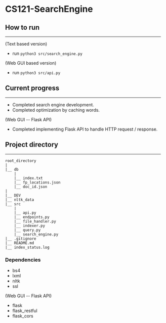 # CS121-SearchEngine

## How to run
---
(Text based version)
- run `python3 src/search_engine.py`

(Web GUI based version)
- run `python3 src/api.py`

## Current progress
---
- Completed search engine development.
- Completed optimization by caching words.

(Web GUI -- Flask API)
- Completed implementing Flask API to handle HTTP request / response.

## Project directory
---
```
root_directory
|
|__ db
    |
    |__ index.txt
    |__ fp_locations.json
    |__ doc_id.json
|
|__ DEV
|__ nltk_data
|__ src
    |
    |__ api.py
    |__ endpoints.py
    |__ file_handler.py
    |__ indexer.py
    |__ query.py
    |__ search_engine.py
|__ .gitignore
|__ README.md
|__ index_status.log
```

### Dependencies

- bs4
- lxml
- nltk
- ssl

(Web GUI -- Flask API)
- flask
- flask_restful
- flask_cors